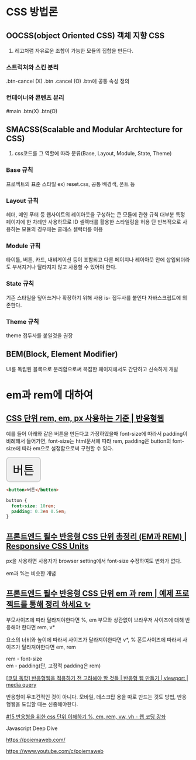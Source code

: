 # CSS 방법론

## OOCSS(object Oriented CSS) 객체 지향 CSS
1. 레고처럼 자유로운 조합이 가능한 모듈의 집합을 만든다.

### 스트럭처와 스킨 분리
.btn-cancel (X)
.btn .cancel (O)
.btn에 공통 속성 정의

### 컨테이너와 콘텐츠 분리

#main .btn(X)
.btn(O)

## SMACSS(Scalable and Modular Archtecture for CSS)
1. css코드를 그 역할에 따라 분류(Base, Layout, Module, State, Theme)

### Base 규칙
프로젝트의 표준 스타일 ex) reset.css, 공통 배경색, 폰트 등

### Layout 규칙
헤더, 메인 푸터 등 웹사이트의 레이아웃을 구성하는 큰 모듈에 관한 규칙
대부분 특정 페이지에 한 차례만 사용하므로 ID 셀렉터를 활용한 스타일링을 허용
단 반복적으로 사용하는 모듈의 경우에는 클래스 셀럭터를 이용

### Module 규칙
타이틀, 버튼, 카드, 내비게이션 등이 포함되고 다른 페이지나 레이아웃 안에 삽입되더라도 부서지거나 달라지지 않고 사용할 수 있어야 한다.

### State 규칙
기존 스타일을 덮어쓰거나 확장하기 위해 사용
is- 접두사를 붙인다
자바스크립트에 의존한다.

### Theme 규칙
theme 접두사를 붙일것을 권장

## BEM(Block, Element Modifier)
UI를 독립된 블록으로 분리함으로써 복잡한 페이지에서도 간단하고 신속하게 개발

# em과 rem에 대하여

## [CSS 단위 rem, em, px 사용하는 기준 | 반응형웹](https://www.youtube.com/watch?v=S5uMXoGogkk)

예를 들어 아래와 같은 버튼을 만든다고 가정하였을때 font-size에 따라서 padding이 비례해서 들어가면, font-size는 html문서에 따라 rem, padding은 button의 font-size에 따라 em으로 설정함으로써 구현할 수 있다.

<button style='font-size:2rem; padding: 0.3em 0.5em;border-radius:0.3em; border: 2px solid #ccc'>버튼</button>

```html
<button>버튼</button>
```

```css
button {
  font-size: 10rem;
  padding: 0.3em 0.5em;
}
```

## [프론트엔드 필수 반응형 CSS 단위 총정리 (EM과 REM) | Responsive CSS Units](https://www.youtube.com/watch?v=7Z3t1OWOpHo)

px을 사용하면 사용자가 browser setting에서 font-size 수정하여도 변화가 없다.

em과 %는 비슷한 개념

## [프론트엔드 필수 반응형 CSS 단위 em 과 rem | 예제 프로젝트를 통해 정리 하세요 ✨](https://www.youtube.com/watch?v=xWMKz9NCD0k)

부모사이즈에 따라 달라져야한다면 %, em
부모와 상관없이 브라우저 사이즈에 대해 반응해야 한다면 rem, v*

요소의 너비와 높이에 따라서 사이즈가 달라져야한다면 v*, %
폰트사이즈에 따라서 사이즈가 달라져야한다면 em, rem

rem - font-size  
em - padding(단, 고정적 padding은 rem)


[[코딩 독학] 반응형웹을 적용하기 전 고려해야 할 것들 | 반응형 웹 만들기 | viewport | media query](https://www.youtube.com/watch?v=MKBWugYsk88)

반응형이 무조건적인 것이 아니다. 모바일, 데스크탑 용을 따로 만드는 것도 방법, 반응형웹을 도입할 때는 신중해야한다.

[#15 반응형을 위한 css 단위 이해하기 %, em, rem, vw, vh - 웹 코딩 강좌](https://www.youtube.com/watch?v=SmzghM3l228&list=WL&index=26)


Javascript Deep Dive 

https://poiemaweb.com/

https://www.youtube.com/c/poiemaweb
